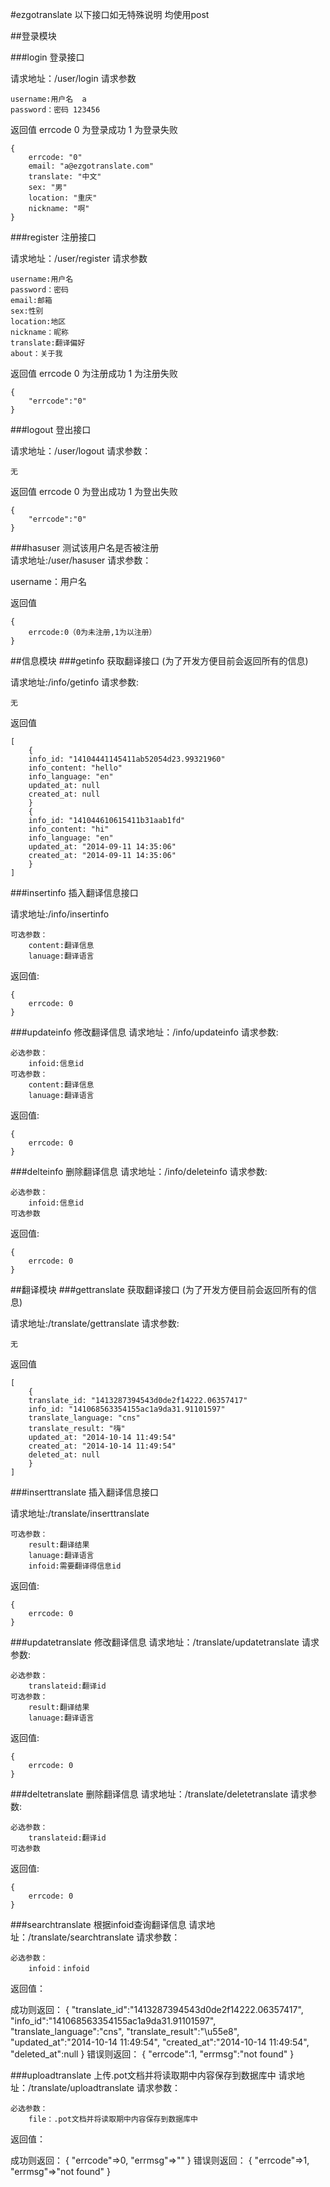 #ezgotranslate
以下接口如无特殊说明 均使用post

##登录模块

###login
登录接口

请求地址：/user/login
请求参数

    username:用户名  a
    password：密码 123456
    
返回值 
errcode 
0 为登录成功 
1 为登录失败

    {
        errcode: "0"
        email: "a@ezgotranslate.com"
        translate: "中文"
        sex: "男"
        location: "重庆"
        nickname: "啊"
    }
    
###register
注册接口

请求地址：/user/register
请求参数

    username:用户名
    password：密码
    email:邮箱
    sex:性别
    location:地区
    nickname：昵称
    translate:翻译偏好
    about：关于我
    
返回值 
errcode 
0 为注册成功 
1 为注册失败

    {
        "errcode":"0"
    }
    
###logout
登出接口

请求地址：/user/logout
请求参数：

    无
    
返回值 
errcode 
0 为登出成功 
1 为登出失败

    {
        "errcode":"0"
    }
###hasuser
测试该用户名是否被注册  
请求地址:/user/hasuser
请求参数：

username：用户名

返回值

    {
        errcode:0（0为未注册,1为以注册）
    }  
##信息模块
###getinfo
获取翻译接口
(为了开发方便目前会返回所有的信息)

请求地址:/info/getinfo
请求参数:

    无

返回值

    [
        {
        info_id: "14104441145411ab52054d23.99321960"
        info_content: "hello"
        info_language: "en"
        updated_at: null
        created_at: null
        }
        {
        info_id: "141044610615411b31aab1fd"
        info_content: "hi"
        info_language: "en"
        updated_at: "2014-09-11 14:35:06"
        created_at: "2014-09-11 14:35:06"
        }
    ]
###insertinfo
插入翻译信息接口

请求地址:/info/insertinfo

    可选参数：
        content:翻译信息
        lanuage:翻译语言

返回值:

    {
        errcode: 0
    }
###updateinfo
   修改翻译信息
请求地址：/info/updateinfo
请求参数:
    
    必选参数：
        infoid:信息id
    可选参数：
        content:翻译信息
        lanuage:翻译语言

返回值:

    {
        errcode: 0
    }

###delteinfo
删除翻译信息
请求地址：/info/deleteinfo
请求参数:
    
    必选参数：
        infoid:信息id
    可选参数

返回值:

    {
        errcode: 0
    }
##翻译模块
###gettranslate
获取翻译接口
(为了开发方便目前会返回所有的信息)

请求地址:/translate/gettranslate
请求参数:

    无

返回值

    [
        {
        translate_id: "1413287394543d0de2f14222.06357417"
        info_id: "141068563354155ac1a9da31.91101597"
        translate_language: "cns"
        translate_result: "嗨"
        updated_at: "2014-10-14 11:49:54"
        created_at: "2014-10-14 11:49:54"
        deleted_at: null
        }
    ]
###inserttranslate
插入翻译信息接口

请求地址:/translate/inserttranslate

    可选参数：
        result:翻译结果
        lanuage:翻译语言
        infoid:需要翻译得信息id

返回值:

    {
        errcode: 0
    }
###updatetranslate
   修改翻译信息
请求地址：/translate/updatetranslate
请求参数:
    
    必选参数：
        translateid:翻译id
    可选参数：
        result:翻译结果
        lanuage:翻译语言

返回值:

    {
        errcode: 0
    }

###deltetranslate
删除翻译信息
请求地址：/translate/deletetranslate
请求参数:
    
    必选参数：
        translateid:翻译id
    可选参数

返回值:

    {
        errcode: 0
    }
    
###searchtranslate
   根据infoid查询翻译信息
请求地址：/translate/searchtranslate
请求参数：

    必选参数：
	    infoid：infoid
		
返回值：

成功则返回：
    {
		"translate_id":"1413287394543d0de2f14222.06357417",
		"info_id":"141068563354155ac1a9da31.91101597",
		"translate_language":"cns",
		"translate_result":"\u55e8",
		"updated_at":"2014-10-14 11:49:54",
		"created_at":"2014-10-14 11:49:54",
		"deleted_at":null
	}
错误则返回：
	{
		"errcode":1,
		"errmsg":"not found"
	}

###uploadtranslate
	上传.pot文档并将读取期中内容保存到数据库中
请求地址：/translate/uploadtranslate
请求参数：

	必选参数：
		file：.pot文档并将读取期中内容保存到数据库中
		
返回值：

成功则返回：
	{
		"errcode"=>0,
 		"errmsg"=>""
	}
错误则返回：
	{
		"errcode"=>1,
		"errmsg"=>"not found"
	}
	
